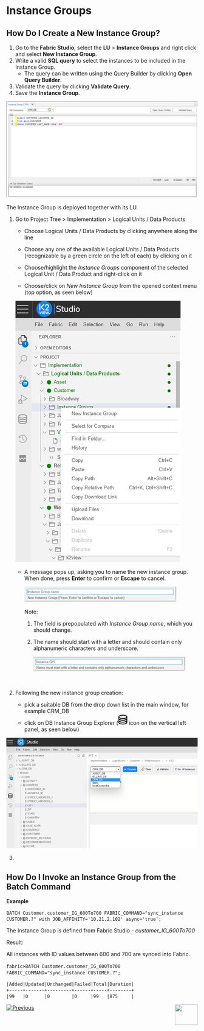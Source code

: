 # Instance Groups

## How Do I Create a New Instance Group?

<studio>

1. Go to the **Fabric Studio**, select the **LU** > **Instance Groups** and right click and select **New Instance Group**.
2. Write a valid **SQL query** to select the instances to be included in the Instance Group.
   * The query can be written using the Query Builder by clicking **Open Query Builder**.
3. Validate the query by clicking **Validate Query**.
4. Save the **Instance Group**.

<img src="images/23_jobs_and_batch_services_commandsExamples.PNG">

The Instance Group is deployed together with its LU.

</studio>

<web>

1. Go to Project Tree > Implementation > Logical Units / Data Products

   - Choose Logical Units / Data Products by clicking anywhere along the line

   - Choose any one of the available Logical Units / Data Products (recognizable by a green circle on the left of each) by clicking on it

   - Choose/highlight the *Instance Groups* component of the selected Logical Unit / Data Product and right-click on it

   -  Choose/click on *New Instance Group* from the opened context menu (top option, as seen below)

     ![images](images/20_14_web_choose_new_instance_group.png)

   -  A message pops up, asking you to name the new instance group. When done, press **Enter** to confirm or **Escape** to cancel.

      ![images](images/20_14_web_instance_group_name.png)

      Note:

      1. The field is prepopulated with *Instance Group name*, which you should change.

      2. The name should start with a letter and should contain only alphanumeric characters and underscore.

         ![images](images/20_14_web_instance_name_characteristics.png)

      ​

2. Following the new instance group creation: 

   - pick a suitable DB from the drop down list in the main window, for example CRM_DB
   - click on DB Instance Group Explorer (![images](images/20_14_web_db_interface_explorer_icon.png) icon on the vertical left panel, as seen below)

![images](images/20_14_web_choose_db_interface_explorer_left_panel.png)

3. ​

</web>

<studio>

## How Do I Invoke an Instance Group from the Batch Command

**Example** 

    BATCH Customer.customer_IG_600To700 FABRIC_COMMAND="sync_instance CUSTOMER.?" with JOB_AFFINITY='10.21.2.102' async='true';

The Instance Group is defined from Fabric Studio - *customer_IG_600To700*

Result:

All instances with ID values between 600 and 700 are synced into Fabric.

```fabric>BATCH Customer.customer_IG_600To700 FABRIC_COMMAND="sync_instance CUSTOMER.?";```

```
|Added|Updated|Unchanged|Failed|Total|Duration|
+-----+-------+---------+------+-----+--------+
|99   |0      |0        |0     |99   |875     |
```




[![Previous](/articles/images/Previous.png)](/articles/20_jobs_and_batch_services/13_migrate_commands.md)[<img align="right" width="60" height="54" src="/articles/images/Next.png">](/articles/20_jobs_and_batch_services/15_batch_broadway_commands.md)

</studio>


